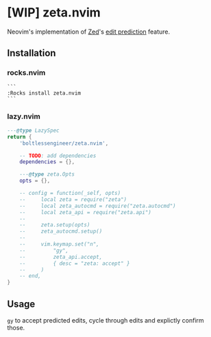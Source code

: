 # [WIP] zeta.nvim

Neovim's implementation of [Zed]'s [edit prediction] feature.

## Installation

### rocks.nvim

    ```
    :Rocks install zeta.nvim
    ```

### lazy.nvim

```lua
---@type LazySpec
return {
    'boltlessengineer/zeta.nvim',

    -- TODO: add dependencies
    dependencies = {},

    ---@type zeta.Opts
    opts = {},

    -- config = function(_self, opts)
    --     local zeta = require("zeta")
    --     local zeta_autocmd = require("zeta.autocmd")
    --     local zeta_api = require("zeta.api")
    --
    --     zeta.setup(opts)
    --     zeta_autocmd.setup()
    --
    --     vim.keymap.set("n",
    --         "gy",
    --         zeta_api.accept,
    --         { desc = "zeta: accept" }
    --     )
    -- end,
}

```

## Usage

`gy` to accept predicted edits,
cycle through edits and explictly confirm those.

[Zed]: https://zed.dev
[edit prediction]: https://zed.dev/edit-prediction
